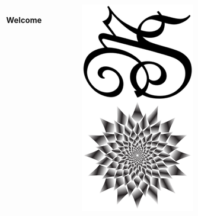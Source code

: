 <img src="MSlogo.svg" min-width="300px" max-width="300px" width="300px" align="right" alt="MS Logo">

<h2>Welcome</h2>

<img src="Abstract-Vortex-5-Redux-Variation-2.svg" min-width="300px" max-width="300px" width="300px" align="right" alt="AbstractVortex">
